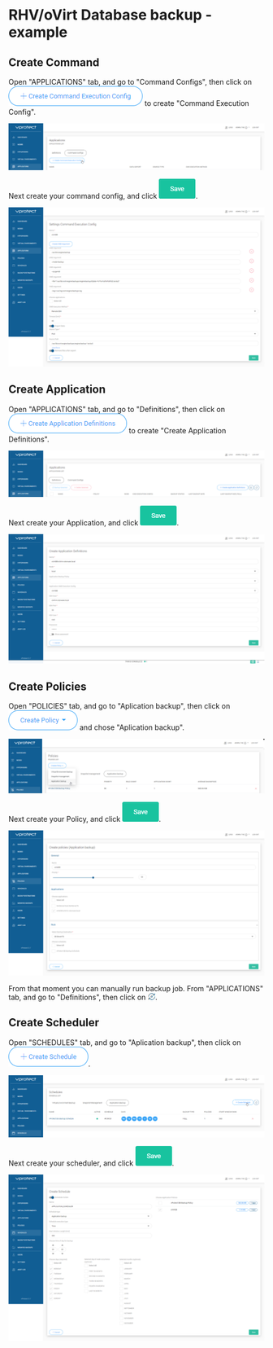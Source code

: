 # RHV/oVirt Database backup - example

## Create Command

Open "APPLICATIONS" tab, and go to "Command Configs", then click on ![](../../.gitbook/assets/rhvovirt_database_backup-example_command_execution_config.png) to create "Command Execution Config".

![](../../.gitbook/assets/rhvovirt_database_backup-example_01.png)

Next create your command config, and click ![](../../.gitbook/assets/admin_webui_how_backup_icon_virtual_machines_groups_save.png).

![](../../.gitbook/assets/rhvovirt_database_backup-example_app_cmd.png)

## Create Application

Open "APPLICATIONS" tab, and go to "Definitions", then click on ![](../../.gitbook/assets/rhvovirt_database_backup-example_create_application_definitions.png) to create "Create Application Definitions".

![](../../.gitbook/assets/rhvovirt_database_backup-example_02.png)

Next create your Application, and click ![](../../.gitbook/assets/admin_webui_how_backup_icon_virtual_machines_groups_save.png).

![](../../.gitbook/assets/RHVoVirt_Database_backup-example_APP_APP.png)

## Create Policies

Open "POLICIES" tab, and go to "Aplication backup", then click on ![](../../.gitbook/assets/rhvovirt_database_backup-example_create_policy.png) and chose "Aplication backup".

![](../../.gitbook/assets/rhvovirt_database_backup-example_03.png)

Next create your Policy, and click ![](../../.gitbook/assets/admin_webui_how_backup_icon_virtual_machines_groups_save.png).

![](../../.gitbook/assets/rhvovirt_database_backup-example_app_pol.png)

From that moment you can manually run backup job. From "APPLICATIONS" tab, and go to "Definitions", then click on ![](../../.gitbook/assets/admin_webui_how_backup_icon_backup.png).

## Create Scheduler

Open "SCHEDULES" tab, and go to "Aplication backup", then click on ![](../../.gitbook/assets/admin_webui_schedules_button_create_schedule.png).

![](../../.gitbook/assets/rhvovirt_database_backup-example_04.png)

Next create your scheduler, and click ![](../../.gitbook/assets/admin_webui_how_backup_icon_virtual_machines_groups_save.png).

![](../../.gitbook/assets/RHVoVirt_Database_backup-example_05.png)

